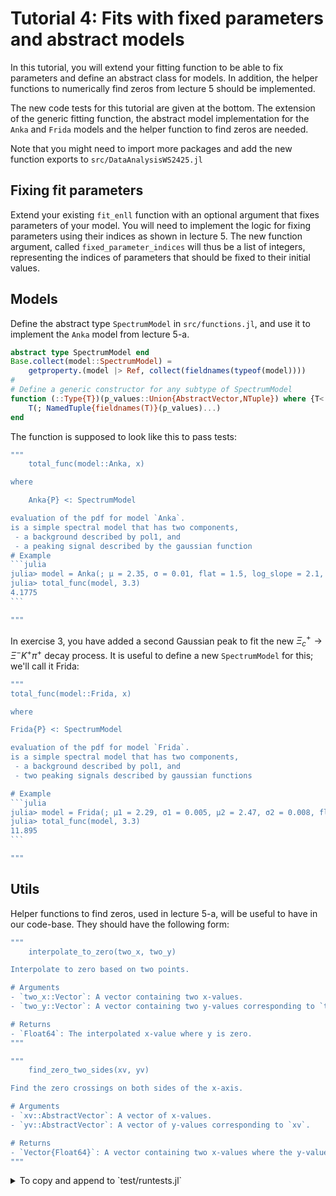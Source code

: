 # Tutorial 4: Fits with fixed parameters and abstract models

In this tutorial, you will extend your fitting function to be able to fix parameters and define an abstract class for models.
In addition, the helper functions to numerically find zeros from lecture 5 should be implemented.

The new code tests for this tutorial are given at the bottom. The extension of the generic fitting function, the abstract model
implementation for the `Anka` and `Frida` models and the helper function to find zeros are needed.

Note that you might need to import more packages and add the new function exports to `src/DataAnalysisWS2425.jl`

## Fixing fit parameters

Extend your existing `fit_enll` function with an optional argument that fixes parameters of your model.
You will need to implement the logic for fixing parameters using their indices as shown in lecture 5.
The new function argument, called `fixed_parameter_indices` will thus be a list of integers,
representing the indices of parameters that should be fixed to their initial values.

## Models

Define the abstract type `SpectrumModel` in `src/functions.jl`, and use it to implement the `Anka` model from lecture 5-a.

```julia
abstract type SpectrumModel end
Base.collect(model::SpectrumModel) =
    getproperty.(model |> Ref, collect(fieldnames(typeof(model))))
#
# Define a generic constructor for any subtype of SpectrumModel
function (::Type{T})(p_values::Union{AbstractVector,NTuple}) where {T<:SpectrumModel}
    T(; NamedTuple{fieldnames(T)}(p_values)...)
end
```

The function is supposed to look like this to pass tests:

````julia
"""
    total_func(model::Anka, x)

where

    Anka{P} <: SpectrumModel

evaluation of the pdf for model `Anka`.
is a simple spectral model that has two components,
 - a background described by pol1, and
 - a peaking signal described by the gaussian function
# Example
```julia
julia> model = Anka(; μ = 2.35, σ = 0.01, flat = 1.5, log_slope = 2.1, a = 5.0)
julia> total_func(model, 3.3)
4.1775
```

"""

````

In exercise 3, you have added a second Gaussian peak to fit the new $\Xi_c^+ \rightarrow \Xi^- K^+ \pi^+$ decay process.
It is useful to define a new `SpectrumModel` for this; we'll call it Frida:

````julia
"""
total_func(model::Frida, x)

where

Frida{P} <: SpectrumModel

evaluation of the pdf for model `Frida`.
is a simple spectral model that has two components,
 - a background described by pol1, and
 - two peaking signals described by gaussian functions

# Example
```julia
julia> model = Frida(; μ1 = 2.29, σ1 = 0.005, μ2 = 2.47, σ2 = 0.008, flat = 1.5, log_slope = 2.1, a1 = 5.0, a2 = 1.0)
julia> total_func(model, 3.3)
11.895
```

"""

````

## Utils

Helper functions to find zeros, used in lecture 5-a, will be useful to have in our code-base.
They should have the following form:

````julia
"""
    interpolate_to_zero(two_x, two_y)

Interpolate to zero based on two points.

# Arguments
- `two_x::Vector`: A vector containing two x-values.
- `two_y::Vector`: A vector containing two y-values corresponding to `two_x`.

# Returns
- `Float64`: The interpolated x-value where y is zero.
"""
````

````julia
"""
    find_zero_two_sides(xv, yv)

Find the zero crossings on both sides of the x-axis.

# Arguments
- `xv::AbstractVector`: A vector of x-values.
- `yv::AbstractVector`: A vector of y-values corresponding to `xv`.

# Returns
- `Vector{Float64}`: A vector containing two x-values where the y-values are zero.
"""
````

<details> <summary> To copy and append to `test/runtests.jl`</summary>
Your `test/runtests.jl` file should look like this:

```julia
using Test
using DataAnalysisWS2425

include("test-distributions.jl")
include("test-sampling.jl")
include("test-fitting.jl")
include("test-plotting.jl")
include("test-utils.jl")
```

The following code should be appended to `test-fitting.jl`:

```julia
@testset "Fitting with fixed parameters" begin
    init_pars = (; μ = 0.35, σ = 0.8, a = 1.0)
    support = (-4.0, 4.0)
    Random.seed!(42)
    data = sample_inversion(400, support) do x
        gaussian_scaled(x; μ = 0.4, σ = 0.7, a = 1.0)
    end
    model(x, pars) = gaussian_scaled(x; pars.μ, pars.σ, pars.a)
    ext_unbinned_fit =
        fit_enll(model, init_pars, data; support = support, fixed_parameter_indices = [2])
    best_pars_extnll = ext_unbinned_fit.minimizer
    @test ext_unbinned_fit.ls_success
    @test best_pars_extnll[1] ≈ 0.4232630179698842
end

```

The following code should be appended to `test-distributions.jl`:

```julia
@testset "Anka" begin
    ankamod = Anka(; μ = 2.35, σ = 0.01, flat = 1.5, log_slope = 2.1, a = 5.0)
    @test total_func(ankamod, 2.3) ≈ 8.745018633265861
end

@testset "Frida" begin
    fridamod = Frida(;
        μ1 = 2.29,
        σ1 = 0.005,
        μ2 = 2.47,
        σ2 = 0.008,
        flat = 1.5,
        log_slope = 2.1,
        a1 = 5.0,
        a2 = 1.0,
    )
    @test total_func(fridamod, 2.3) ≈ 9.421676416183121
end
```

To test the helper function, make a new file `test-utils.jl`:

```julia
using Test
using DataAnalysisWS2425

@testset "Find zeros" begin
    xv = -0.0020005274189482786:0.00044456164865517303:0.0020005274189482786
    yv = [1.4510060494358186, 0.5284120618234738, -0.1098603023965552, -0.4946022192843884, -0.6522705923434842, -0.6060111053911896, -0.3764066548264964, 0.01795773002140777, 0.560081699474722, 1.2342658098241372]
    @test find_zero_two_sides(xv,yv) ≈ [-0.0011879226737373184,0.0010911606149442425]
end
```

</details>
